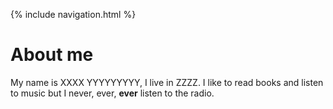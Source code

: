 {% include navigation.html %}  
# About me
My name is XXXX YYYYYYYYY, I live in ZZZZ. I like to read books and listen to music but I never, ever, **ever** listen to the radio. 
